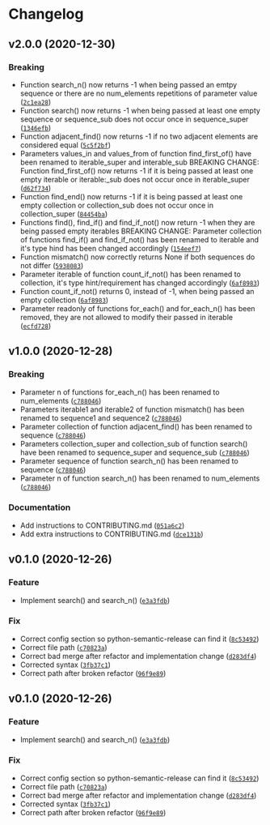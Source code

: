 # Changelog

<!--next-version-placeholder-->

## v2.0.0 (2020-12-30)
### Breaking
* Function search_n() now returns -1 when being passed     an emtpy sequence or there are no num_elements repetitions of     parameter value  ([`2c1ea28`](https://github.com/JonasMuehlmann/pyaoi/commit/2c1ea28559512291eef1b8afb422082014f78c11))
* Function search() now returns -1 when being passed at     least one empty sequence or sequence_sub does not occur once in     sequence_super  ([`1346efb`](https://github.com/JonasMuehlmann/pyaoi/commit/1346efb32c66eda2e4e33d6fe9ff24186c494d34))
* Function adjacent_find() now returns -1 if no two     adjacent elements are considered equal  ([`5c5f2bf`](https://github.com/JonasMuehlmann/pyaoi/commit/5c5f2bfd24a06ab81283e85b1ca0af7305959f51))
* Parameters values_in and values_from of function     find_first_of() have been renamed to iterable_super and interable_sub BREAKING CHANGE: Function find_first_of() now returns -1 if it is     being passed at least one empty iterable or iterable:_sub does not     occur once in iterable_super  ([`d62f734`](https://github.com/JonasMuehlmann/pyaoi/commit/d62f734fd30560d2e13ebcd1eb924fa52b5ccd2e))
* Function find_end() now returns -1 if it is being     passed at least one empty collection or collection_sub does not     occur once in collection_super  ([`84454ba`](https://github.com/JonasMuehlmann/pyaoi/commit/84454baee9398a237baab1dcbff06380fb8217e8))
* Functions find(), find_if() and find_if_not() now     return -1 when they are being passed empty iterables BREAKING CHANGE: Parameter collection of functions find_if() and find_if_not() has been renamed to iterable and it's type hind has been     changed accordingly  ([`154eef7`](https://github.com/JonasMuehlmann/pyaoi/commit/154eef73e155d81763d7d0b4181ec3c60fd405b3))
* Function mismatch() now correctly returns None if     both sequences do not differ  ([`5938083`](https://github.com/JonasMuehlmann/pyaoi/commit/5938083fb85cecf52a2a6221da3d6973785f7d42))
* Parameter iterable of function count_if_not() has     been renamed to collection, it's type hint/requirement has changed     accordingly ([`6af8983`](https://github.com/JonasMuehlmann/pyaoi/commit/6af89835e47a86c606fa6c0e5323424d04142428))
* Function count_if_not() returns 0, instead of -1,     when being passed an empty collection  ([`6af8983`](https://github.com/JonasMuehlmann/pyaoi/commit/6af89835e47a86c606fa6c0e5323424d04142428))
* Parameter readonly of functions for_each() and     for_each_n() has been removed, they are not allowed to modify     their passed in iterable  ([`ecfd728`](https://github.com/JonasMuehlmann/pyaoi/commit/ecfd728eb46e0a63314b0d450d9516675a12c87c))

## v1.0.0 (2020-12-28)
### Breaking
* Parameter n of functions for_each_n() has been renamed to num_elements ([`c788046`](https://github.com/JonasMuehlmann/pyaoi/commit/c788046bfa057609c58d6e39d1e0ba8b11cc23bb))
* Parameters iterable1 and iterable2 of function mismatch() has been renamed to sequence1 and sequence2 ([`c788046`](https://github.com/JonasMuehlmann/pyaoi/commit/c788046bfa057609c58d6e39d1e0ba8b11cc23bb))
* Parameter collection of function adjacent_find() has been renamed to sequence ([`c788046`](https://github.com/JonasMuehlmann/pyaoi/commit/c788046bfa057609c58d6e39d1e0ba8b11cc23bb))
* Parameters collection_super and collection_sub of function search() have been renamed to sequence_super and sequence_sub ([`c788046`](https://github.com/JonasMuehlmann/pyaoi/commit/c788046bfa057609c58d6e39d1e0ba8b11cc23bb))
* Parameter sequence of function search_n() has been renamed to sequence ([`c788046`](https://github.com/JonasMuehlmann/pyaoi/commit/c788046bfa057609c58d6e39d1e0ba8b11cc23bb))
* Parameter n of function search_n() has been renamed to num_elements  ([`c788046`](https://github.com/JonasMuehlmann/pyaoi/commit/c788046bfa057609c58d6e39d1e0ba8b11cc23bb))

### Documentation
* Add instructions to CONTRIBUTING.md ([`051a6c2`](https://github.com/JonasMuehlmann/pyaoi/commit/051a6c2eea10a9337b71e9d7f44bc5d7026bc82d))
* Add extra instructions to CONTRIBUTING.md ([`dce131b`](https://github.com/JonasMuehlmann/pyaoi/commit/dce131ba2bde57bbb1fcb8874ea4e633214a4e32))

## v0.1.0 (2020-12-26)
### Feature
* Implement search() and search_n() ([`e3a3fdb`](https://github.com/JonasMuehlmann/pyaoi/commit/e3a3fdbc1bb2d75bad704d78fcbf51843d88b339))

### Fix
* Correct config section so python-semantic-release can find it ([`8c53492`](https://github.com/JonasMuehlmann/pyaoi/commit/8c53492af651f5507201a540bda080edcabdc736))
* Correct file path ([`c70823a`](https://github.com/JonasMuehlmann/pyaoi/commit/c70823a220642cff4c87c135c18bf5e2bde80908))
* Correct bad merge after refactor and implementation change ([`d283df4`](https://github.com/JonasMuehlmann/pyaoi/commit/d283df47393af02171ca8947d2dea6f59ab5d5ba))
* Corrected syntax ([`3fb37c1`](https://github.com/JonasMuehlmann/pyaoi/commit/3fb37c1443bdb11920f96ae78d7e627f72c535f7))
* Correct path after broken refactor ([`96f9e89`](https://github.com/JonasMuehlmann/pyaoi/commit/96f9e897f9fcfde7732dc4ed0a844de881532311))

## v0.1.0 (2020-12-26)
### Feature
* Implement search() and search_n() ([`e3a3fdb`](https://github.com/JonasMuehlmann/pyaoi/commit/e3a3fdbc1bb2d75bad704d78fcbf51843d88b339))

### Fix
* Correct config section so python-semantic-release can find it ([`8c53492`](https://github.com/JonasMuehlmann/pyaoi/commit/8c53492af651f5507201a540bda080edcabdc736))
* Correct file path ([`c70823a`](https://github.com/JonasMuehlmann/pyaoi/commit/c70823a220642cff4c87c135c18bf5e2bde80908))
* Correct bad merge after refactor and implementation change ([`d283df4`](https://github.com/JonasMuehlmann/pyaoi/commit/d283df47393af02171ca8947d2dea6f59ab5d5ba))
* Corrected syntax ([`3fb37c1`](https://github.com/JonasMuehlmann/pyaoi/commit/3fb37c1443bdb11920f96ae78d7e627f72c535f7))
* Correct path after broken refactor ([`96f9e89`](https://github.com/JonasMuehlmann/pyaoi/commit/96f9e897f9fcfde7732dc4ed0a844de881532311))
